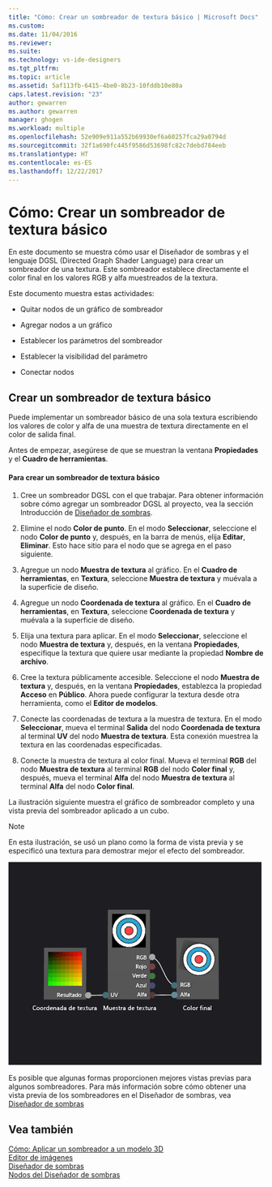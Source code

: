 ```yaml
---
title: "Cómo: Crear un sombreador de textura básico | Microsoft Docs"
ms.custom: 
ms.date: 11/04/2016
ms.reviewer: 
ms.suite: 
ms.technology: vs-ide-designers
ms.tgt_pltfrm: 
ms.topic: article
ms.assetid: 5af113fb-6415-4be0-8b23-10fddb10e80a
caps.latest.revision: "23"
author: gewarren
ms.author: gewarren
manager: ghogen
ms.workload: multiple
ms.openlocfilehash: 52e909e911a552b69930ef6a60257fca29a0794d
ms.sourcegitcommit: 32f1a690fc445f9586d53698fc82c7debd784eeb
ms.translationtype: HT
ms.contentlocale: es-ES
ms.lasthandoff: 12/22/2017
---
```

# <a name="how-to-create-a-basic-texture-shader"></a>Cómo: Crear un sombreador de textura básico
En este documento se muestra cómo usar el Diseñador de sombras y el lenguaje DGSL (Directed Graph Shader Language) para crear un sombreador de una textura. Este sombreador establece directamente el color final en los valores RGB y alfa muestreados de la textura.  
  
 Este documento muestra estas actividades:  
  
-   Quitar nodos de un gráfico de sombreador  
  
-   Agregar nodos a un gráfico  
  
-   Establecer los parámetros del sombreador  
  
-   Establecer la visibilidad del parámetro  
  
-   Conectar nodos  
  
## <a name="creating-a-basic-texture-shader"></a>Crear un sombreador de textura básico  
 Puede implementar un sombreador básico de una sola textura escribiendo los valores de color y alfa de una muestra de textura directamente en el color de salida final.  
  
 Antes de empezar, asegúrese de que se muestran la ventana **Propiedades** y el **Cuadro de herramientas**.  
  
#### <a name="to-create-a-basic-texture-shader"></a>Para crear un sombreador de textura básico  
  
1.  Cree un sombreador DGSL con el que trabajar. Para obtener información sobre cómo agregar un sombreador DGSL al proyecto, vea la sección Introducción de [Diseñador de sombras](../designers/shader-designer.md).  
  
2.  Elimine el nodo **Color de punto**. En el modo **Seleccionar**, seleccione el nodo **Color de punto** y, después, en la barra de menús, elija **Editar**, **Eliminar**. Esto hace sitio para el nodo que se agrega en el paso siguiente.  
  
3.  Agregue un nodo **Muestra de textura** al gráfico. En el **Cuadro de herramientas**, en **Textura**, seleccione **Muestra de textura** y muévala a la superficie de diseño.  
  
4.  Agregue un nodo **Coordenada de textura** al gráfico. En el **Cuadro de herramientas**, en **Textura**, seleccione **Coordenada de textura** y muévala a la superficie de diseño.  
  
5.  Elija una textura para aplicar. En el modo **Seleccionar**, seleccione el nodo **Muestra de textura** y, después, en la ventana **Propiedades**, especifique la textura que quiere usar mediante la propiedad **Nombre de archivo**.  
  
6.  Cree la textura públicamente accesible. Seleccione el nodo **Muestra de textura** y, después, en la ventana **Propiedades**, establezca la propiedad **Acceso** en **Público**. Ahora puede configurar la textura desde otra herramienta, como el **Editor de modelos**.  
  
7.  Conecte las coordenadas de textura a la muestra de textura. En el modo **Seleccionar**, mueva el terminal **Salida** del nodo **Coordenada de textura** al terminal **UV** del nodo **Muestra de textura**. Esta conexión muestrea la textura en las coordenadas especificadas.  
  
8.  Conecte la muestra de textura al color final. Mueva el terminal **RGB** del nodo **Muestra de textura** al terminal **RGB** del nodo **Color final** y, después, mueva el terminal **Alfa** del nodo **Muestra de textura** al terminal **Alfa** del nodo **Color final**.  
  
 La ilustración siguiente muestra el gráfico de sombreador completo y una vista previa del sombreador aplicado a un cubo.  
  
> [!NOTE]
>  En esta ilustración, se usó un plano como la forma de vista previa y se especificó una textura para demostrar mejor el efecto del sombreador.  
  
 ![Gráfico de sombreador y vista previa de su efecto](../designers/media/digit-texture-effect.png "Digit-Texture-Effect")  
  
 Es posible que algunas formas proporcionen mejores vistas previas para algunos sombreadores. Para más información sobre cómo obtener una vista previa de los sombreadores en el Diseñador de sombras, vea [Diseñador de sombras](../designers/shader-designer.md)  
  
## <a name="see-also"></a>Vea también  
 [Cómo: Aplicar un sombreador a un modelo 3D](../designers/how-to-apply-a-shader-to-a-3-d-model.md)   
 [Editor de imágenes](../designers/image-editor.md)   
 [Diseñador de sombras](../designers/shader-designer.md)   
 [Nodos del Diseñador de sombras](../designers/shader-designer-nodes.md)